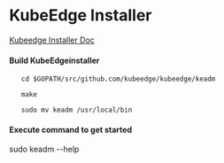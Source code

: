 # KubeEdge Installer

[Kubeedge Installer Doc](<https://github.com/kubeedge/kubeedge/blob/master/docs/proposals/kubeedgeadm-scope.md/>)

#### Build KubeEdgeinstaller

 ```shell
    cd $GOPATH/src/github.com/kubeedge/kubeedge/keadm
    
    make
     
    sudo mv keadm /usr/local/bin
 ```
  
#### Execute command to get started

sudo keadm --help
